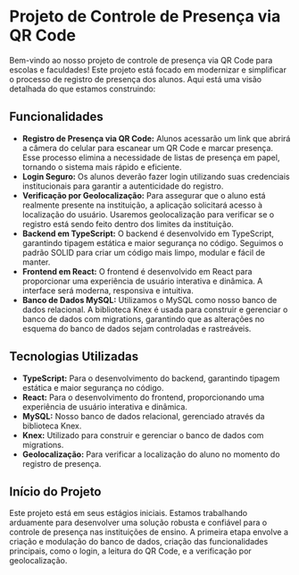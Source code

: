 # Projeto de Controle de Presença via QR Code

Bem-vindo ao nosso projeto de controle de presença via QR Code para escolas e faculdades! Este projeto está focado em modernizar e simplificar o processo de registro de presença dos alunos. Aqui está uma visão detalhada do que estamos construindo:

## Funcionalidades

- **Registro de Presença via QR Code:** Alunos acessarão um link que abrirá a câmera do celular para escanear um QR Code e marcar presença. Esse processo elimina a necessidade de listas de presença em papel, tornando o sistema mais rápido e eficiente.
- **Login Seguro:** Os alunos deverão fazer login utilizando suas credenciais institucionais para garantir a autenticidade do registro.
- **Verificação por Geolocalização:** Para assegurar que o aluno está realmente presente na instituição, a aplicação solicitará acesso à localização do usuário. Usaremos geolocalização para verificar se o registro está sendo feito dentro dos limites da instituição.
- **Backend em TypeScript:** O backend é desenvolvido em TypeScript, garantindo tipagem estática e maior segurança no código. Seguimos o padrão SOLID para criar um código mais limpo, modular e fácil de manter.
- **Frontend em React:** O frontend é desenvolvido em React para proporcionar uma experiência de usuário interativa e dinâmica. A interface será moderna, responsiva e intuitiva.
- **Banco de Dados MySQL:** Utilizamos o MySQL como nosso banco de dados relacional. A biblioteca Knex é usada para construir e gerenciar o banco de dados com migrations, garantindo que as alterações no esquema do banco de dados sejam controladas e rastreáveis.

## Tecnologias Utilizadas

- **TypeScript:** Para o desenvolvimento do backend, garantindo tipagem estática e maior segurança no código.
- **React:** Para o desenvolvimento do frontend, proporcionando uma experiência de usuário interativa e dinâmica.
- **MySQL:** Nosso banco de dados relacional, gerenciado através da biblioteca Knex.
- **Knex:** Utilizado para construir e gerenciar o banco de dados com migrations.
- **Geolocalização:** Para verificar a localização do aluno no momento do registro de presença.

## Início do Projeto

Este projeto está em seus estágios iniciais. Estamos trabalhando arduamente para desenvolver uma solução robusta e confiável para o controle de presença nas instituições de ensino. A primeira etapa envolve a criação e modulação do banco de dados, criação das funcionalidades principais, como o login, a leitura do QR Code, e a verificação por geolocalização.

